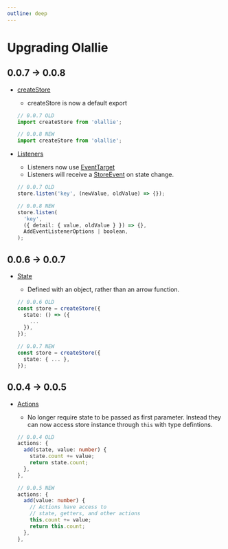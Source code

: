 ```yaml
---
outline: deep
---
```


# Upgrading Olallie

## 0.0.7 -> 0.0.8

- [createStore](./getting-started.md)

  - createStore is now a default export

  ```typescript
  // 0.0.7 OLD
  import createStore from 'olallie';

  // 0.0.8 NEW
  import createStore from 'olallie';
  ```

- [Listeners](./listeners.md)

  - Listeners now use [EventTarget](https://developer.mozilla.org/en-US/docs/Web/API/Event/target)
  - Listeners will receive a [StoreEvent](./api-reference.md#storeevent) on state change.

  ```typescript
  // 0.0.7 OLD
  store.listen('key', (newValue, oldValue) => {});

  // 0.0.8 NEW
  store.listen(
    'key',
    ({ detail: { value, oldValue } }) => {},
    AddEventListenerOptions | boolean,
  );
  ```

## 0.0.6 -> 0.0.7

- [State](./state.md)

  - Defined with an object, rather than an arrow function.

  ```typescript
  // 0.0.6 OLD
  const store = createStore({
    state: () => ({
      ...
    }),
  });

  // 0.0.7 NEW
  const store = createStore({
    state: { ... },
  });
  ```

## 0.0.4 -> 0.0.5

- [Actions](./actions.md)

  - No longer require state to be passed as first parameter. Instead they can now access store instance through `this` with type defintions.

  ```typescript
  // 0.0.4 OLD
  actions: {
    add(state, value: number) {
      state.count += value;
      return state.count;
    },
  },

  // 0.0.5 NEW
  actions: {
    add(value: number) {
      // Actions have access to
      // state, getters, and other actions
      this.count += value;
      return this.count;
    },
  },
  ```
